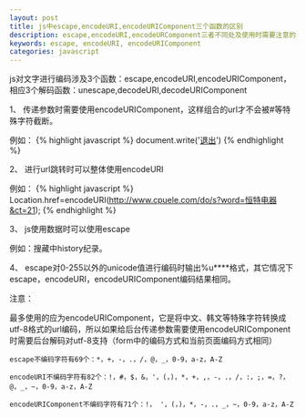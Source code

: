 ```yaml
---
layout: post
title: js中escape,encodeURI,encodeURIComponent三个函数的区别
description: escape,encodeURI,encodeURComponent三者不同处及使用时需要注意的地方
keywords: escape, encodeURI, encodeURIComponent
categories: javascript
---
```


js对文字进行编码涉及3个函数：escape,encodeURI,encodeURIComponent，相应3个解码函数：unescape,decodeURI,decodeURIComponent

1、 传递参数时需要使用encodeURIComponent，这样组合的url才不会被#等特殊字符截断。                            

例如：
{% highlight javascript %}
    document.write('<a href="http://www.cpuele.com?aid=7&u='+encodeURIComponent(http://www.cpuele.com/index.htm)+'">退出</a>')
{% endhighlight %}
 
2、 进行url跳转时可以整体使用encodeURI

例如：
{% highlight javascript %}
    Location.href=encodeURI(http://www.cpuele.com/do/s?word=恒特电器&ct=21);
{% endhighlight %}

3、 js使用数据时可以使用escape

例如：搜藏中history纪录。
   
4、 escape对0-255以外的unicode值进行编码时输出%u****格式，其它情况下escape，encodeURI，encodeURIComponent编码结果相同。

<span class="impo">注意：</span>
   
   最多使用的应为encodeURIComponent，它是将中文、韩文等特殊字符转换成utf-8格式的url编码，所以如果给后台传递参数需要使用encodeURIComponent时需要后台解码对utf-8支持（form中的编码方式和当前页面编码方式相同）
    
    escape不编码字符有69个：*，+，-，.，/，@，_，0-9，a-z，A-Z
    
    encodeURI不编码字符有82个：!，#，$，&，'，(，)，*，+，,，-，.，/，:，;，=，?，@，_，~，0-9，a-z，A-Z
    
    encodeURIComponent不编码字符有71个：!， '，(，)，*，-，.，_，~，0-9，a-z，A-Z
